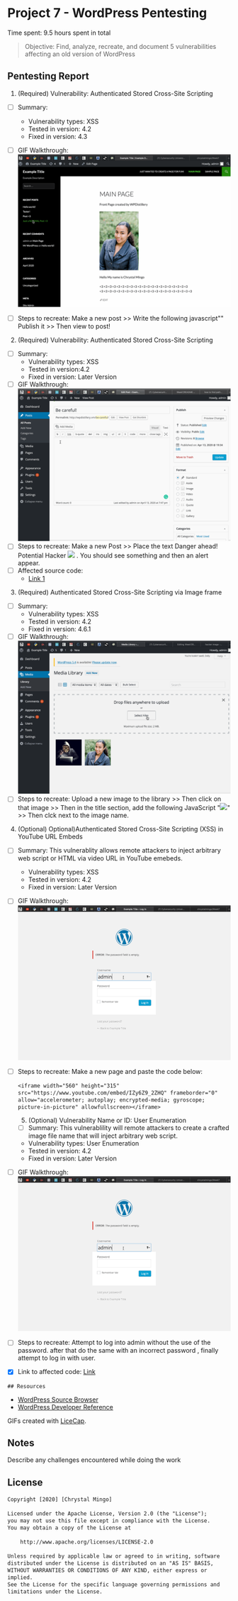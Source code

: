 # Project 7 - WordPress Pentesting

Time spent: 9.5 hours spent in total

> Objective: Find, analyze, recreate, and document 5 vulnerabilities affecting an old version of WordPress

## Pentesting Report

1. (Required) Vulnerability: Authenticated Stored Cross-Site Scripting
  - [ ] Summary: 
    - Vulnerability types: XSS
    - Tested in version: 4.2 
    - Fixed in version: 4.3
  - [ ] GIF Walkthrough: 
  ![](XSS1.gif)
  
  - [ ] Steps to recreate: Make a new post >> Write the following javascript"<script type="text/javascript">alert("You just got Hacked!!!");</script>" Publish it >> Then view to post!
  
2. (Required) Vulnerability: Authenticated Stored Cross-Site Scripting
  - [ ] Summary: 
    - Vulnerability types: XSS
    - Tested in version:4.2
    - Fixed in version: Later Version
  - [ ] GIF Walkthrough: 
  ![](XSS2.gif)
  - [ ] Steps to recreate: Make a new Post >> Place the text Danger ahead! Potential Hacker
   <img src="PUT IMAGE LINK HERE" onmouseover="alert('Caught you! :D')"> . You should see something and then an alert appear.
  - [ ] Affected source code:
    - [Link 1](https://core.trac.wordpress.org/browser/branches/4.2/src/wp-admin/includes/image.php)
    
3. (Required) Authenticated Stored Cross-Site Scripting via Image frame
  - [ ] Summary: 
    - Vulnerability types: XSS
    - Tested in version: 4.2
    - Fixed in version: 4.6.1
  - [ ] GIF Walkthrough: 
   ![](XSS3.gif)
  - [ ] Steps to recreate: Upload a new image to the library >> Then click on that image >> Then in the title section, add the following JavaScript "<IMG SRC="#" ONERROR="alert('HACKED HACKED HACKED')"/>" >> Then clck next to the image name.
  
  4. (Optional) Optional)Authenticated Stored Cross-Site Scripting (XSS) in YouTube URL Embeds
  - [ ] Summary: This vulnerablity allows remote attackers to inject arbitrary web script or HTML via video URL in YouTube emebeds.
    - Vulnerability types: XSS
    - Tested in version: 4.2
    - Fixed in version: Later Version
  - [ ] GIF Walkthrough: 
   ![](XSS5.gif)
  - [ ] Steps to recreate: Make a new page and paste the code below:
 
    ```
    <iframe width="560" height="315" src="https://www.youtube.com/embed/IZy6Z9_2ZHQ" frameborder="0" allow="accelerometer; autoplay; encrypted-media; gyroscope; picture-in-picture" allowfullscreen></iframe>
    
    ```
    
    5. (Optional) Vulnerability Name or ID: User Enumeration
    - [ ] Summary: This vulnerablility will remote attackers to create a crafted image file name that will inject arbitrary web script.
    - Vulnerability types: User Enumeration
    - Tested in version: 4.2
    - Fixed in version: Later Version
  - [ ] GIF Walkthrough: 
   ![](XSS5.gif)
  - [ ] Steps to recreate: Attempt to log into admin without the use of the password. after that do the same with an incorrect password , finally attempt to log in with user.
   - [x] Link to affected code: 
     [Link](https://core.trac.wordpress.org/browser/tags/version/src/source_file.php)
     
    ## Resources

- [WordPress Source Browser](https://core.trac.wordpress.org/browser/)
- [WordPress Developer Reference](https://developer.wordpress.org/reference/)

GIFs created with [LiceCap](http://www.cockos.com/licecap/).

## Notes

Describe any challenges encountered while doing the work

## License

    Copyright [2020] [Chrystal Mingo]

    Licensed under the Apache License, Version 2.0 (the "License");
    you may not use this file except in compliance with the License.
    You may obtain a copy of the License at

        http://www.apache.org/licenses/LICENSE-2.0

    Unless required by applicable law or agreed to in writing, software
    distributed under the License is distributed on an "AS IS" BASIS,
    WITHOUT WARRANTIES OR CONDITIONS OF ANY KIND, either express or implied.
    See the License for the specific language governing permissions and
    limitations under the License.
